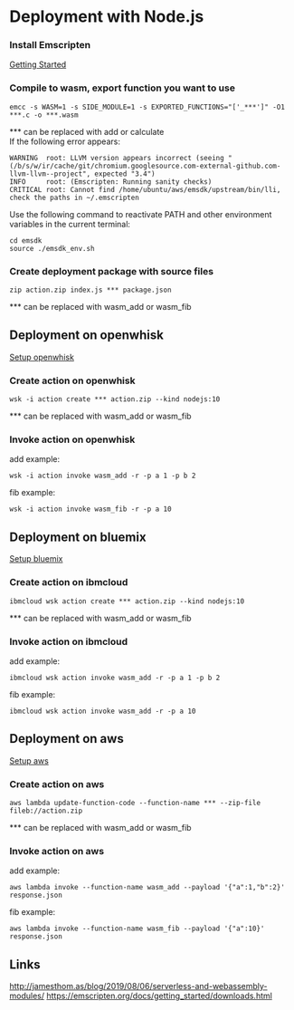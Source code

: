 # Deployment with Node.js

### Install Emscripten

[Getting Started](https://emscripten.org/docs/getting_started/downloads.html)

### Compile to wasm, export function you want to use
``` shell
emcc -s WASM=1 -s SIDE_MODULE=1 -s EXPORTED_FUNCTIONS="['_***']" -O1 ***.c -o ***.wasm
```
*** can be replaced with add or calculate   
If the following error appears:
``` shell
WARNING  root: LLVM version appears incorrect (seeing "(/b/s/w/ir/cache/git/chromium.googlesource.com-external-github.com-llvm-llvm--project", expected "3.4")
INFO     root: (Emscripten: Running sanity checks)
CRITICAL root: Cannot find /home/ubuntu/aws/emsdk/upstream/bin/lli, check the paths in ~/.emscripten
```
Use the following command to reactivate PATH and other environment variables in the current terminal:
``` shell
cd emsdk
source ./emsdk_env.sh
```
### Create deployment package with source files
``` shell
zip action.zip index.js *** package.json
```
*** can be replaced with wasm_add or wasm_fib

## Deployment on openwhisk
[Setup openwhisk](https://github.com/WilliamMartini/WASM/blob/master/deployment/nodejs/openwhisk.md)

### Create action on openwhisk
```shell
wsk -i action create *** action.zip --kind nodejs:10
```
*** can be replaced with wasm_add or wasm_fib

### Invoke action on openwhisk
add example:
```shell
wsk -i action invoke wasm_add -r -p a 1 -p b 2
```
fib example:
```shell
wsk -i action invoke wasm_fib -r -p a 10
```

## Deployment on bluemix
[Setup bluemix](https://github.com/WilliamMartini/WASM/blob/master/deployment/nodejs/bluemix.md)

### Create action on ibmcloud 
``` shell
ibmcloud wsk action create *** action.zip --kind nodejs:10
```
*** can be replaced with wasm_add or wasm_fib

### Invoke action on ibmcloud
add example:
``` shell
ibmcloud wsk action invoke wasm_add -r -p a 1 -p b 2
```
fib example:
``` shell
ibmcloud wsk action invoke wasm_add -r -p a 10
```

## Deployment on aws
[Setup aws](https://github.com/WilliamMartini/WASM/blob/master/deployment/nodejs/aws.md)
### Create action on aws 
``` shell
aws lambda update-function-code --function-name *** --zip-file fileb://action.zip
```
*** can be replaced with wasm_add or wasm_fib

### Invoke action on aws
add example:
``` shell
aws lambda invoke --function-name wasm_add --payload '{"a":1,"b":2}' response.json
```
fib example:
``` shell
aws lambda invoke --function-name wasm_fib --payload '{"a":10}' response.json
```

## Links
http://jamesthom.as/blog/2019/08/06/serverless-and-webassembly-modules/
https://emscripten.org/docs/getting_started/downloads.html

